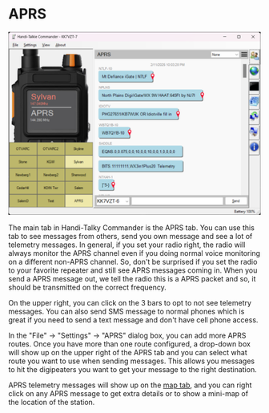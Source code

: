 # APRS

![image](https://github.com/Ylianst/HTCommander/blob/main/docs/images/ht-aprs.png?raw=true)

The main tab in Handi-Talky Commander is the APRS tab. You can use this tab to see messages from others, send you own message and see a lot of telemetry messages. In general, if you set your radio right, the radio will always monitor the APRS channel even if you doing normal voice monitoring on a different non-APRS channel. So, don't be surprised if you set the radio to your favorite repeater and still see APRS messages coming in. When you send a APRS message out, we tell the radio this is a APRS packet and so, it should be transmitted on the correct frequency.

On the upper right, you can click on the 3 bars to opt to not see telemetry messages. You can also send SMS message to normal phones which is great if you need to send a text message and don't have cell phone access.

In the "File" -> "Settings" -> "APRS" dialog box, you can add more APRS routes. Once you have more than one route configured, a drop-down box will show up on the upper right of the APRS tab and you can select what route you want to use when sending messages. This allows you messages to hit the digipeaters you want to get your message to the right destination.

APRS telemetry messages will show up on the [map tab](https://github.com/Ylianst/HTCommander/blob/main/docs/Map.md), and you can right click on any APRS message to get extra details or to show a mini-map of the location of the station.
